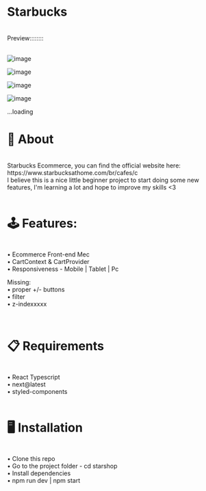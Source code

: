 # Starbucks
<br>
Preview:::::::: <br>
<br>

![image](https://github.com/caumaria/Starbucks/assets/88352423/d4120a17-5480-4c75-acec-bce79d205caf)

![image](https://github.com/caumaria/Starbucks/assets/88352423/6b00c1d9-2c6b-48de-95e2-c2b01e464a8c)

![image](https://github.com/caumaria/Starbucks/assets/88352423/21eecfba-12c6-46c7-bdf1-8fac4ba68e5c)

![image](https://github.com/caumaria/Starbucks/assets/88352423/9e057283-c2d4-4143-a797-e04bd08aa578)

...loading
<br>

# 🧠 About<br>
<br>
Starbucks Ecommerce, you can find the official website here: https://www.starbucksathome.com/br/cafes/c<br>
I believe this is a nice little beginner project to start doing some new features, I'm learning a lot and hope to improve my skills <3<br>
<br>

# 🕹️ Features:<br>
<br>
• Ecommerce Front-end Mec<br>
• CartContext & CartProvider<br>
• Responsiveness - Mobile | Tablet | Pc<br>

Missing: <br>
• proper +/- buttons <br>
• filter <br>
• z-indexxxxx <br>

<br>

# 📋 Requirements<br>
<br>
• React Typescript<br>
• next@latest<br>
• styled-components<br>

<br>

# 🖥️ Installation<br>
<br>
• Clone this repo<br>
• Go to the project folder - cd starshop<br>
• Install dependencies<br>
• npm run dev | npm start<br>
